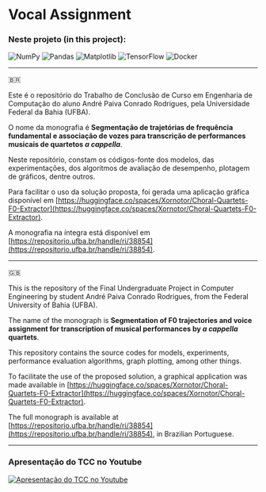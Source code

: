 # **Vocal Assignment**

### Neste projeto (in this project):
![NumPy](https://img.shields.io/badge/numpy-%23013243.svg?style=for-the-badge&logo=numpy&logoColor=white)
![Pandas](https://img.shields.io/badge/pandas-%23150458.svg?style=for-the-badge&logo=pandas&logoColor=white)
![Matplotlib](https://img.shields.io/badge/Matplotlib-%23ffffff.svg?style=for-the-badge&logo=Matplotlib&logoColor=black)
![TensorFlow](https://img.shields.io/badge/TensorFlow-%23FF6F00.svg?style=for-the-badge&logo=TensorFlow&logoColor=white)
![Docker](https://img.shields.io/badge/docker-%230db7ed.svg?style=for-the-badge&logo=docker&logoColor=white)

---
🇧🇷

Este é o repositório do Trabalho de Conclusão de Curso em Engenharia de Computação do aluno André Paiva Conrado Rodrigues, pela Universidade Federal da Bahia (UFBA).

O nome da monografia é **Segmentação de trajetórias de frequência fundamental e associação de vozes para transcrição de performances musicais de quartetos *a cappella***.

Neste repositório, constam os códigos-fonte dos modelos, das experimentações, dos algoritmos de avaliação de desempenho, plotagem de gráficos, dentre outros.

Para facilitar o uso da solução proposta, foi gerada uma aplicação gráfica disponível em [https://huggingface.co/spaces/Xornotor/Choral-Quartets-F0-Extractor](https://huggingface.co/spaces/Xornotor/Choral-Quartets-F0-Extractor).

A monografia na íntegra está disponível em [https://repositorio.ufba.br/handle/ri/38854](https://repositorio.ufba.br/handle/ri/38854).

---
🇬🇧

This is the repository of the Final Undergraduate Project in Computer Engineering by student André Paiva Conrado Rodrigues, from the Federal University of Bahia (UFBA).

The name of the monograph is **Segmentation of F0 trajectories and voice assignment for transcription of musical performances by *a cappella* quartets**.

This repository contains the source codes for models, experiments, performance evaluation algorithms, graph plotting, among other things.

To facilitate the use of the proposed solution, a graphical application was made available in [https://huggingface.co/spaces/Xornotor/Choral-Quartets-F0-Extractor](https://huggingface.co/spaces/Xornotor/Choral-Quartets-F0-Extractor).

The full monograph is available at [https://repositorio.ufba.br/handle/ri/38854](https://repositorio.ufba.br/handle/ri/38854), in Brazilian Portuguese.

---

### Apresentação do TCC no Youtube
[![Apresentação do TCC no Youtube](https://i.ytimg.com/vi/A0ZgducwTMU/maxresdefault.jpg)](https://www.youtube.com/watch?v=A0ZgducwTMU)
